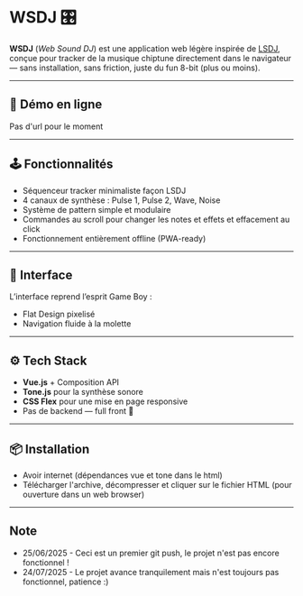 # WSDJ 🎛️

**WSDJ** (*Web Sound DJ*) est une application web légère inspirée de [LSDJ](https://www.littlesounddj.com/), conçue pour tracker de la musique chiptune directement dans le navigateur — sans installation, sans friction, juste du fun 8-bit (plus ou moins).

---

## 🚀 Démo en ligne

Pas d'url pour le moment

---

## 🕹️ Fonctionnalités

- Séquenceur tracker minimaliste façon LSDJ
- 4 canaux de synthèse : Pulse 1, Pulse 2, Wave, Noise
- Système de pattern simple et modulaire
- Commandes au scroll pour changer les notes et effets et effacement au click
- Fonctionnement entièrement offline (PWA-ready)

---

## 🎨 Interface

L’interface reprend l’esprit Game Boy :
- Flat Design pixelisé
- Navigation fluide à la molette


---

## ⚙️ Tech Stack

- **Vue.js** + Composition API
- **Tone.js** pour la synthèse sonore
- **CSS Flex** pour une mise en page responsive
- Pas de backend — full front 🍃

---

## 📦 Installation

- Avoir internet (dépendances vue et tone dans le html)
- Télécharger l'archive, décompresser et cliquer sur le fichier HTML (pour ouverture dans un web browser)

---

## Note

- 25/06/2025 - Ceci est un premier git push, le projet n'est pas encore fonctionnel !
- 24/07/2025 - Le projet avance tranquilement mais n'est toujours pas fonctionnel, patience :)
